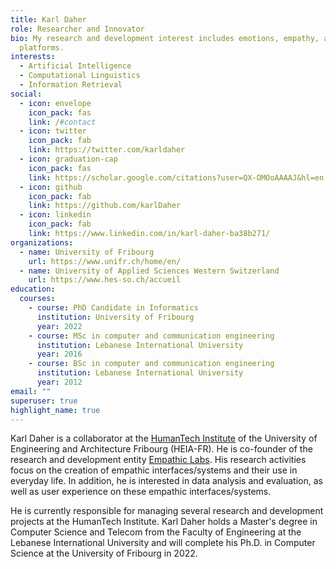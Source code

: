 ```yaml
---
title: Karl Daher
role: Researcher and Innovator
bio: My research and development interest includes emotions, empathy, and social
  platforms.
interests:
  - Artificial Intelligence
  - Computational Linguistics
  - Information Retrieval
social:
  - icon: envelope
    icon_pack: fas
    link: /#contact
  - icon: twitter
    icon_pack: fab
    link: https://twitter.com/karldaher
  - icon: graduation-cap
    icon_pack: fas
    link: https://scholar.google.com/citations?user=QX-OMOoAAAAJ&hl=en
  - icon: github
    icon_pack: fab
    link: https://github.com/karlDaher
  - icon: linkedin
    icon_pack: fab
    link: https://www.linkedin.com/in/karl-daher-ba38b271/
organizations:
  - name: University of Fribourg
    url: https://www.unifr.ch/home/en/
  - name: University of Applied Sciences Western Switzerland
    url: https://www.hes-so.ch/accueil
education:
  courses:
    - course: PhD Candidate in Informatics
      institution: University of Fribourg
      year: 2022
    - course: MSc in computer and communication engineering
      institution: Lebanese International University
      year: 2016
    - course: BSc in computer and communication engineering
      institution: Lebanese International University
      year: 2012
email: ""
superuser: true
highlight_name: true
---
```

Karl Daher is a collaborator at the [HumanTech Institute](https://humantech.institute/) of the University of Engineering and Architecture Fribourg (HEIA-FR). He is co-founder of the research and development entity [Empathic Labs](https://empathiclabs.ch/). His research activities focus on the creation of empathic interfaces/systems and their use in everyday life. In addition, he is interested in data analysis and evaluation, as well as user experience on these empathic interfaces/systems.

 He is currently responsible for managing several research and development projects at the HumanTech Institute. Karl Daher holds a Master's degree in Computer Science and Telecom from the Faculty of Engineering at the Lebanese International University and will complete his Ph.D. in Computer Science at the University of Fribourg in 2022.